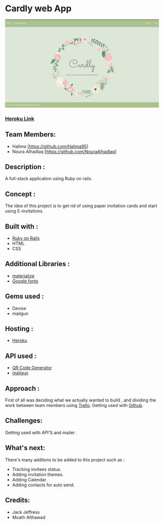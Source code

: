 # Cardly web App

![](app/assets/images/mainPage.png)

### [ Heroku Link](https://cardly-invitation.herokuapp.com/)

## Team Members:

- Halima [https://github.com/Halima95]
- Noura Alhadlaq [https://github.com/NouraAlhadlaq]

## Description :

A full-stack application using Ruby on rails.

## Concept :

The idea of this project is to get rid of using paper invitation cards and start using E-invitations.


## Built with :

- [Ruby on Rails](https://rubyonrails.org/)
- HTML
- CSS


## Additional Libraries :

- [materialize](https://materializecss.com/)
- [Google fonts](https://fonts.google.com/)


## Gems used :
- Devise
- mailgun

## Hosting :

- [Heroku](https://www.heroku.com/)

## API used :
- [QR Code Generator](http://goqr.me/api/)
- [mailgun](https://www.mailgun.com/)

## Approach :

First of all was deciding what we actually wanted to build , and dividing the work between team members using [Trello](https://trello.com). Getting used with [Github](https://github.com). 

## Challenges:

Getting used with API'S and mailer . 


## What's next:

There's many additons to be added to this project such as : 
- Tracking invitees status.
- Adding invitation themes.
- Adding Calendar.
- Adding contacts for auto send.

## Credits:

- Jack Jeffress
- Moath Althawad



